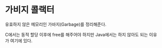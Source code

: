 # 가비지 콜랙터

유효하지 않은 메모리인 가바지(Garbage)를 정리해준다.

C에서는 동적 할당 이후에 free를 해주어야 하지만 Java에서는 하지 않아도 되는 이유가 여기에 있다.